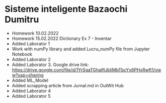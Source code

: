 # Sisteme inteligente Bazaochi Dumitru
+ Homework 10.02.2022
+ Homework 15.02.2022 Dictionary Ex 7 - Inventar
+ Added Laborator 1
+ Work with numPy library and added Lucru_numPy file from Jupyter Notebook
+ Added Laborator 2
+ Added Laborator 3. Google drive link: https://drive.google.com/file/d/1YrSgaTGhaIflJbliMbTbcYx6PHxRwft1/view?usp=sharing
+ Added ML_Model
+ Added scrapping article from Jurnal.md in OutWit Hub
+ Added Laborator 4
+ Added Laborator 5
